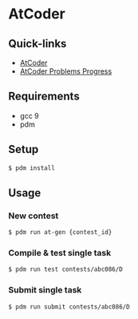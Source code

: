 # AtCoder

## Quick-links

- [AtCoder](https://atcoder.jp)
- [AtCoder Problems Progress](https://kenkoooo.com/atcoder/#/table/yifanwu)

## Requirements

- gcc 9
- pdm

## Setup

```sh
$ pdm install
```

## Usage

### New contest

```sh
$ pdm run at-gen {contest_id}
```

### Compile & test single task

```sh
$ pdm run test contests/abc086/D
```

### Submit single task

```sh
$ pdm run submit contests/abc086/D
```
